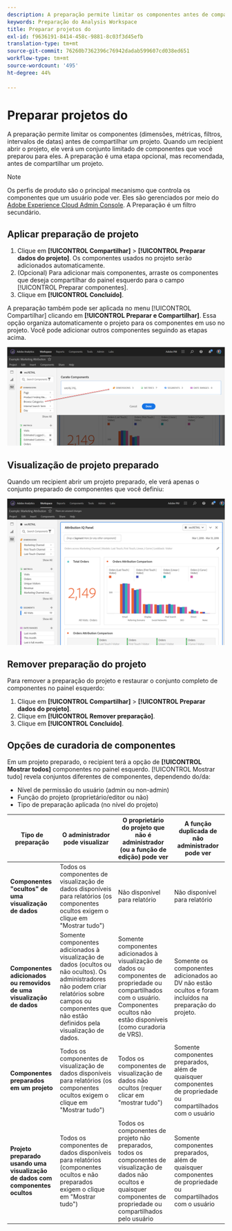 ```yaml
---
description: A preparação permite limitar os componentes antes de compartilhar um projeto.
keywords: Preparação do Analysis Workspace
title: Preparar projetos do
exl-id: f9636191-8414-458c-9881-8c03f3d45efb
translation-type: tm+mt
source-git-commit: 76260b7362396c76942dadab599607cd038ed651
workflow-type: tm+mt
source-wordcount: '495'
ht-degree: 44%

---
```


# Preparar projetos do

A preparação permite limitar os componentes (dimensões, métricas, filtros, intervalos de datas) antes de compartilhar um projeto. Quando um recipient abrir o projeto, ele verá um conjunto limitado de componentes que você preparou para eles. A preparação é uma etapa opcional, mas recomendada, antes de compartilhar um projeto.

>[!NOTE]
> Os perfis de produto são o principal mecanismo que controla os componentes que um usuário pode ver. Eles são gerenciados por meio do [Adobe Experience Cloud Admin Console](https://docs.adobe.com/content/help/pt-BR/core-services/interface/manage-users-and-products/admin-getting-started.html). A Preparação é um filtro secundário.

## Aplicar preparação de projeto

1. Clique em **[!UICONTROL Compartilhar]** > **[!UICONTROL Preparar dados do projeto]**.
Os componentes usados no projeto serão adicionados automaticamente.
1. (Opcional) Para adicionar mais componentes, arraste os componentes que deseja compartilhar do painel esquerdo para o campo [!UICONTROL Preparar componentes].
1. Clique em **[!UICONTROL Concluído]**.

A preparação também pode ser aplicada no menu [!UICONTROL Compartilhar] clicando em **[!UICONTROL Preparar e Compartilhar]**. Essa opção organiza automaticamente o projeto para os componentes em uso no projeto. Você pode adicionar outros componentes seguindo as etapas acima.

![](assets/curation-field.png)

## Visualização de projeto preparado

Quando um recipient abrir um projeto preparado, ele verá apenas o conjunto preparado de componentes que você definiu:

![](assets/curate-project.png)

## Remover preparação do projeto

Para remover a preparação do projeto e restaurar o conjunto completo de componentes no painel esquerdo:

1. Clique em **[!UICONTROL Compartilhar]** > **[!UICONTROL Preparar dados do projeto]**.
1. Clique em **[!UICONTROL Remover preparação]**.
1. Clique em **[!UICONTROL Concluído]**.

## Opções de curadoria de componentes

Em um projeto preparado, o recipient terá a opção de **[!UICONTROL Mostrar todos]** componentes no painel esquerdo. [!UICONTROL Mostrar tudo] revela conjuntos diferentes de componentes, dependendo do/da:

* Nível de permissão do usuário (admin ou non-admin)
* Função do projeto (proprietário/editor ou não)
* Tipo de preparação aplicada (no nível do projeto)

| Tipo de preparação | O administrador pode visualizar | O proprietário do projeto que não é administrador (ou a função de edição) pode ver | A função duplicada de não administrador pode ver |
| --- | --- | --- | --- |
| **Componentes &quot;ocultos&quot; de uma visualização de dados** | Todos os componentes de visualização de dados disponíveis para relatórios (os componentes ocultos exigem o clique em &quot;Mostrar tudo&quot;) | Não disponível para relatório | Não disponível para relatório |
| **Componentes adicionados ou removidos de uma visualização de dados** | Somente componentes adicionados à visualização de dados (ocultos ou não ocultos). Os administradores não podem criar relatórios sobre campos ou componentes que não estão definidos pela visualização de dados. | Somente componentes adicionados à visualização de dados ou componentes de propriedade ou compartilhados com o usuário. Componentes ocultos não estão disponíveis (como curadoria de VRS). | Somente os componentes adicionados ao DV não estão ocultos e foram incluídos na preparação do projeto. |
| **Componentes preparados em um projeto** | Todos os componentes de visualização de dados disponíveis para relatórios (os componentes ocultos exigem o clique em &quot;Mostrar tudo&quot;) | Todos os componentes de visualização de dados não ocultos (requer clicar em &quot;mostrar tudo&quot;) | Somente componentes preparados, além de quaisquer componentes de propriedade ou compartilhados com o usuário |
| **Projeto preparado usando uma visualização de dados com componentes ocultos** | Todos os componentes de dados disponíveis para relatórios (componentes ocultos e não preparados exigem o clique em &quot;Mostrar tudo&quot;) | Todos os componentes de projeto não preparados, todos os componentes de visualização de dados não ocultos e quaisquer componentes de propriedade ou compartilhados pelo usuário | Somente componentes preparados, além de quaisquer componentes de propriedade ou compartilhados com o usuário |
